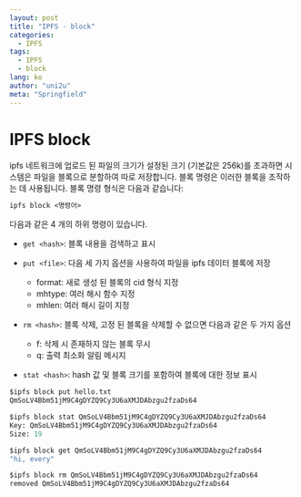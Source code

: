 ```yaml
---
layout: post
title: "IPFS - block"
categories:
  - IPFS
tags:
  - IPFS
  - block
lang: ko
author: "uni2u"
meta: "Springfield"
---
```


# IPFS block

ipfs 네트워크에 업로드 된 파일의 크기가 설정된 크기 (기본값은 256k)를 초과하면 시스템은 파일을 블록으로 분할하여 따로 저장합니다. 블록 명령은 이러한 블록을 조작하는 데 사용됩니다.
블록 명령 형식은 다음과 같습니다:

```protobuf
ipfs block <명령어>
```

다음과 같은 4 개의 하위 명령이 있습니다.

- `get <hash>`: 블록 내용을 검색하고 표시

- `put <file>`: 다음 세 가지 옵션을 사용하여 파일을 ipfs 데이터 블록에 저장
  - format: 새로 생성 된 블록의 cid 형식 지정
  - mhtype: 여러 해시 함수 지정
  - mhlen: 여러 해시 길이 지정

- `rm <hash>`: 블록 삭제, 고정 된 블록을 삭제할 수 없으면 다음과 같은 두 가지 옵션
  - f: 삭제 시 존재하지 않는 블록 무시
  - q: 출력 최소화 알림 메시지

- `stat <hash>`: hash 값 및 블록 크기를 포함하여 블록에 대한 정보 표시

```protobuf
$ipfs block put hello.txt
QmSoLV4Bbm51jM9C4gDYZQ9Cy3U6aXMJDAbzgu2fzaDs64

$ipfs block stat QmSoLV4Bbm51jM9C4gDYZQ9Cy3U6aXMJDAbzgu2fzaDs64
Key: QmSoLV4Bbm51jM9C4gDYZQ9Cy3U6aXMJDAbzgu2fzaDs64
Size: 19

$ipfs block get QmSoLV4Bbm51jM9C4gDYZQ9Cy3U6aXMJDAbzgu2fzaDs64
"hi, every"

$ipfs block rm QmSoLV4Bbm51jM9C4gDYZQ9Cy3U6aXMJDAbzgu2fzaDs64
removed QmSoLV4Bbm51jM9C4gDYZQ9Cy3U6aXMJDAbzgu2fzaDs64
```
